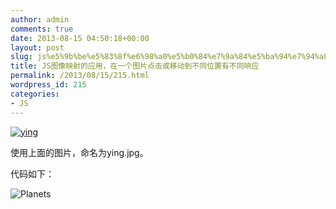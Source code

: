 ```yaml
---
author: admin
comments: true
date: 2013-08-15 04:50:18+00:00
layout: post
slug: js%e5%9b%be%e5%83%8f%e6%98%a0%e5%b0%84%e7%9a%84%e5%ba%94%e7%94%a8%ef%bc%8c%e5%9c%a8%e4%b8%80%e4%b8%aa%e5%9b%be%e7%89%87%e7%82%b9%e5%87%bb%e6%88%96%e7%a7%bb%e5%8a%a8%e5%88%b0%e4%b8%8d%e5%90%8c%e4%bd%8d
title: JS图像映射的应用，在一个图片点击或移动到不同位置有不同响应
permalink: /2013/08/15/215.html
wordpress_id: 215
categories:
- JS
---
```


[![ying](http://akmumu-wordpress.stor.sinaapp.com/uploads/2013/08/ying.jpg)](http://akmumu-wordpress.stor.sinaapp.com/uploads/2013/08/ying.jpg)

使用上面的图片，命名为ying.jpg。

代码如下：

<html>
<head>
<script type="text/javascript">
function writeText(txt)
{
document.getElementById("desc").innerHTML=txt
}
</script>
</head>
<body>
<img src="ying.jpg" border="0" usemap="#planetmap" alt="Planets" />
<map name="planetmap" id="planetmap">
<area shape="rect" coords="38,80,95,118" onmouseover="writeText('起点坐标为(38,80)和终点坐标为(95,118)的红色矩形区域。')"
href="#" target="_blank" alt="rect_red" />
<area shape="rect" coords="38,210,95,248" onmouseover="writeText('起点坐标为(38,210)和终点坐标为(95,248)的绿色矩形区域。')"
href="#" target="_blank" alt="rect_green" />
<area shape="circle" coords="310,100,50" onmouseover="writeText('原点为(310,100)和半径为50的黄色圆形区域')"
href="#" target="_blank" alt="circle_yellow" />
<area shape="circle" coords="310,205,55" onmouseover="writeText('原点为(310,205和半径为55的紫色圆形区域')"
href="#" target="_blank" alt="circle_purple" />
</map>
<p id="desc">
</p>
</body>
</html>
